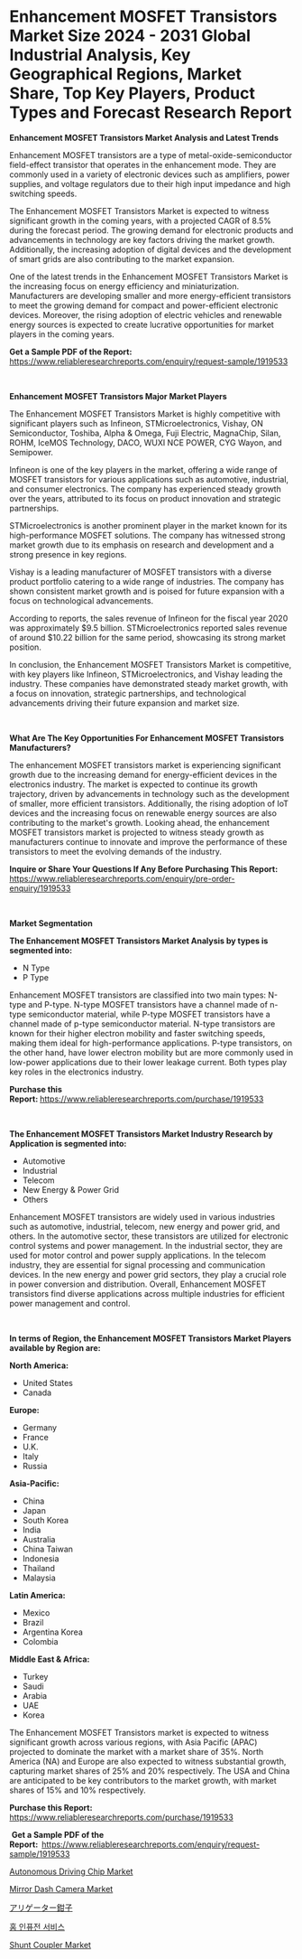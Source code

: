 <p><h1>Enhancement MOSFET Transistors Market Size 2024 - 2031 Global Industrial Analysis, Key Geographical Regions, Market Share, Top Key Players, Product Types and Forecast Research Report</h1></p><p><strong>Enhancement MOSFET Transistors Market Analysis and Latest Trends</strong></p>
<p><p>Enhancement MOSFET transistors are a type of metal-oxide-semiconductor field-effect transistor that operates in the enhancement mode. They are commonly used in a variety of electronic devices such as amplifiers, power supplies, and voltage regulators due to their high input impedance and high switching speeds.</p><p>The Enhancement MOSFET Transistors Market is expected to witness significant growth in the coming years, with a projected CAGR of 8.5% during the forecast period. The growing demand for electronic products and advancements in technology are key factors driving the market growth. Additionally, the increasing adoption of digital devices and the development of smart grids are also contributing to the market expansion.</p><p>One of the latest trends in the Enhancement MOSFET Transistors Market is the increasing focus on energy efficiency and miniaturization. Manufacturers are developing smaller and more energy-efficient transistors to meet the growing demand for compact and power-efficient electronic devices. Moreover, the rising adoption of electric vehicles and renewable energy sources is expected to create lucrative opportunities for market players in the coming years.</p></p>
<p><strong>Get a Sample PDF of the Report:&nbsp;</strong> <a href="https://www.reliableresearchreports.com/enquiry/request-sample/1919533">https://www.reliableresearchreports.com/enquiry/request-sample/1919533</a></p>
<p>&nbsp;</p>
<p><strong>Enhancement MOSFET Transistors Major Market Players</strong></p>
<p><p>The Enhancement MOSFET Transistors Market is highly competitive with significant players such as Infineon, STMicroelectronics, Vishay, ON Semiconductor, Toshiba, Alpha & Omega, Fuji Electric, MagnaChip, Silan, ROHM, IceMOS Technology, DACO, WUXI NCE POWER, CYG Wayon, and Semipower.</p><p>Infineon is one of the key players in the market, offering a wide range of MOSFET transistors for various applications such as automotive, industrial, and consumer electronics. The company has experienced steady growth over the years, attributed to its focus on product innovation and strategic partnerships.</p><p>STMicroelectronics is another prominent player in the market known for its high-performance MOSFET solutions. The company has witnessed strong market growth due to its emphasis on research and development and a strong presence in key regions.</p><p>Vishay is a leading manufacturer of MOSFET transistors with a diverse product portfolio catering to a wide range of industries. The company has shown consistent market growth and is poised for future expansion with a focus on technological advancements.</p><p>According to reports, the sales revenue of Infineon for the fiscal year 2020 was approximately $9.5 billion. STMicroelectronics reported sales revenue of around $10.22 billion for the same period, showcasing its strong market position.</p><p>In conclusion, the Enhancement MOSFET Transistors Market is competitive, with key players like Infineon, STMicroelectronics, and Vishay leading the industry. These companies have demonstrated steady market growth, with a focus on innovation, strategic partnerships, and technological advancements driving their future expansion and market size.</p></p>
<p>&nbsp;</p>
<p><strong>What Are The Key Opportunities For Enhancement MOSFET Transistors Manufacturers?</strong></p>
<p><p>The enhancement MOSFET transistors market is experiencing significant growth due to the increasing demand for energy-efficient devices in the electronics industry. The market is expected to continue its growth trajectory, driven by advancements in technology such as the development of smaller, more efficient transistors. Additionally, the rising adoption of IoT devices and the increasing focus on renewable energy sources are also contributing to the market's growth. Looking ahead, the enhancement MOSFET transistors market is projected to witness steady growth as manufacturers continue to innovate and improve the performance of these transistors to meet the evolving demands of the industry.</p></p>
<p><strong>Inquire or Share Your Questions If Any Before Purchasing This Report:</strong> <a href="https://www.reliableresearchreports.com/enquiry/pre-order-enquiry/1919533">https://www.reliableresearchreports.com/enquiry/pre-order-enquiry/1919533</a></p>
<p>&nbsp;</p>
<p><strong>Market Segmentation</strong></p>
<p><strong>The Enhancement MOSFET Transistors Market Analysis by types is segmented into:</strong></p>
<p><ul><li>N Type</li><li>P Type</li></ul></p>
<p><p>Enhancement MOSFET transistors are classified into two main types: N-type and P-type. N-type MOSFET transistors have a channel made of n-type semiconductor material, while P-type MOSFET transistors have a channel made of p-type semiconductor material. N-type transistors are known for their higher electron mobility and faster switching speeds, making them ideal for high-performance applications. P-type transistors, on the other hand, have lower electron mobility but are more commonly used in low-power applications due to their lower leakage current. Both types play key roles in the electronics industry.</p></p>
<p><strong>Purchase this Report:&nbsp;</strong><a href="https://www.reliableresearchreports.com/purchase/1919533">https://www.reliableresearchreports.com/purchase/1919533</a></p>
<p>&nbsp;</p>
<p><strong>The Enhancement MOSFET Transistors Market Industry Research by Application is segmented into:</strong></p>
<p><ul><li>Automotive</li><li>Industrial</li><li>Telecom</li><li>New Energy & Power Grid</li><li>Others</li></ul></p>
<p><p>Enhancement MOSFET transistors are widely used in various industries such as automotive, industrial, telecom, new energy and power grid, and others. In the automotive sector, these transistors are utilized for electronic control systems and power management. In the industrial sector, they are used for motor control and power supply applications. In the telecom industry, they are essential for signal processing and communication devices. In the new energy and power grid sectors, they play a crucial role in power conversion and distribution. Overall, Enhancement MOSFET transistors find diverse applications across multiple industries for efficient power management and control.</p></p>
<p>&nbsp;</p>
<p><strong>In terms of Region, the Enhancement MOSFET Transistors Market Players available by Region are:</strong></p>
<p>
    <p> <strong> North America: </strong>
        <ul>
            <li>United States</li>
            <li>Canada</li>
        </ul>
        </p> 
    <p> <strong> Europe: </strong>
        <ul>
            <li>Germany</li>
            <li>France</li>
            <li>U.K.</li>
            <li>Italy</li>
            <li>Russia</li>
        </ul>
        </p> 
    <p> <strong> Asia-Pacific: </strong>
        <ul>
            <li>China</li>
            <li>Japan</li>
            <li>South Korea</li>
            <li>India</li>
            <li>Australia</li>
            <li>China Taiwan</li>
            <li>Indonesia</li>
            <li>Thailand</li>
            <li>Malaysia</li>
        </ul>
        </p> 
    <p> <strong> Latin America: </strong>
        <ul>
            <li>Mexico</li>
            <li>Brazil</li>
            <li>Argentina Korea</li>
            <li>Colombia</li>
        </ul>
        </p> 
    <p> <strong> Middle East & Africa: </strong>
        <ul>
            <li>Turkey</li>
            <li>Saudi</li>
            <li>Arabia</li>
            <li>UAE</li>
            <li>Korea</li>
        </ul>
    </p>
    </p>
<p><p>The Enhancement MOSFET Transistors market is expected to witness significant growth across various regions, with Asia Pacific (APAC) projected to dominate the market with a market share of 35%. North America (NA) and Europe are also expected to witness substantial growth, capturing market shares of 25% and 20% respectively. The USA and China are anticipated to be key contributors to the market growth, with market shares of 15% and 10% respectively.</p></p>
<p><strong>Purchase this Report: </strong><a href="https://www.reliableresearchreports.com/purchase/1919533">https://www.reliableresearchreports.com/purchase/1919533</a></p>
<p>&nbsp;<strong>Get a Sample PDF of the Report:&nbsp;&nbsp;</strong><a href="https://www.reliableresearchreports.com/enquiry/request-sample/1919533">https://www.reliableresearchreports.com/enquiry/request-sample/1919533</a></p>
<p><strong></strong></p>
<p><p><a href="https://github.com/sonuprakash1/Market-Research-Report-List-2/blob/main/autonomous-driving-chip-market.md">Autonomous Driving Chip Market</a></p><p><a href="https://issuu.com/reportprime-2/docs/mirror-dash-camera-market-size-2030.pptx">Mirror Dash Camera Market</a></p><p><a href="https://github.com/adcxff01450218/Market-Research-Report-List-1/blob/main/210808014040.md">アリゲーター鉗子</a></p><p><a href="https://github.com/vsn7qpua81q/Market-Research-Report-List-1/blob/main/172962813080.md">홈 인퓨전 서비스</a></p><p><a href="https://github.com/jhcraigie/Market-Research-Report-List-2/blob/main/shunt-coupler-market.md">Shunt Coupler Market</a></p></p>
